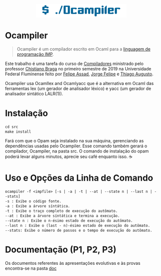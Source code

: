 <p align="center">
<img src="./logo.png">
</p>

# Ocampiler
>Ocampiler é um compilador escrito em Ocaml para a [linguagem de programação IMP](https://github.com/ChristianoBraga/BPLC/blob/master/examples/imp/README.md).

Este trabalho é uma tarefa do curso de [Compiladores](http://www2.ic.uff.br/~cbraga/pmwiki/pmwiki.php/Classes/Compiladores) ministrado pelo professor [Chistiano Braga](http://www2.ic.uff.br/~cbraga/pmwiki/pmwiki.php/Main/AffiliationAndResearchInterests) no primeiro semestre de 2019 na Universidade Federal Fluminense feito por [Felipe Assad](https://github.com/assadfelipe), [Jorge Felipe](https://github.com/junglejf) e [Thiago Augusto](https://github.com/sevontheedge).

Ocampiler usa Ocamllex and Ocamlyacc que é a alternativa em Ocaml das ferramentas lex (um gerador de analisador léxico) e yacc (um gerador de analisador sintático LALR(1)). 

# Instalação
```
cd src
make install
```
Fará com que o Opam seja instalado na sua máquina, gerenciando as dependências usadas pelo Ocampiler.
Esse comando também gerará o compilador, Ocampiler, na pasta src. 
O comando de instalação do opam poderá levar alguns minutos, aprecie seu café enquanto isso. ☕

# Uso e Opções da Linha de Comando
```
ocampiler -f <impfile> [-s | -a | -t | --at | --state n | --last n | --stats]
-s : Exibe o código fonte.
-a : Exibe a árvore síntática.
-t : Exibe o traço completo de execução do autômato.
--at : Exibe a árvore síntática e termina a execução.
--state n : Exibe o n-ésimo estado de execução do autômato.
--last n : Exibe o (last - n)-ésimo estado de execução do autômato.
--stats: Exibe o número de passos e o tempo de execução do autômato.
```
# Documentação (P1, P2, P3)
Os documentos referentes às apresentações evolutivas e às provas encontra-se na pasta [doc](https://github.com/sevontheedge/Ocampiler/tree/master/doc)

